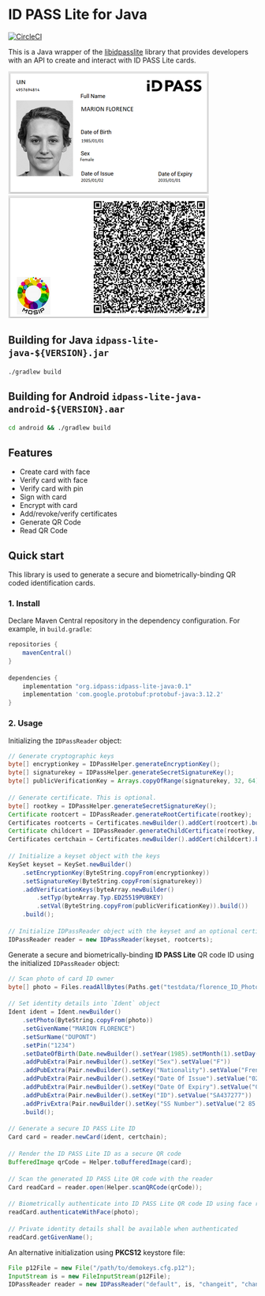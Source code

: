 # ID PASS Lite for Java

[![CircleCI](https://circleci.com/gh/idpass/idpass-lite-java.svg?style=svg&circle-token=4fb5cc4cfe96b754d1842c2443ee638608bc4755)](https://circleci.com/gh/idpass/idpass-lite-java)

This is a Java wrapper of the [libidpasslite](https://github.com/idpass/idpass-lite) library that provides developers with an API to create and interact with ID PASS Lite cards.

![id front](testdata/idpass-lite-java-sample-front.png?raw=true "front") ![id back](testdata/idpass-lite-java-sample-back.png?raw=true "back")


## Building for Java `idpass-lite-java-${VERSION}.jar`
```bash
./gradlew build
```
## Building for Android `idpass-lite-java-android-${VERSION}.aar`
```bash
cd android && ./gradlew build
```

## Features
- Create card with face
- Verify card with face
- Verify card with pin
- Sign with card
- Encrypt with card
- Add/revoke/verify certificates
- Generate QR Code
- Read QR Code

## Quick start
This library is used to generate a secure and biometrically-binding QR coded identification cards. 

### 1. Install
Declare Maven Central repository in the dependency configuration. For example, in `build.gradle`:

```groovy
repositories {
    mavenCentral()
}

dependencies {
    implementation "org.idpass:idpass-lite-java:0.1"
    implementation 'com.google.protobuf:protobuf-java:3.12.2'
}
```

### 2. Usage

Initializing the `IDPassReader` object:

```java
// Generate cryptographic keys
byte[] encryptionkey = IDPassHelper.generateEncryptionKey();
byte[] signaturekey = IDPassHelper.generateSecretSignatureKey();
byte[] publicVerificationKey = Arrays.copyOfRange(signaturekey, 32, 64);

// Generate certificate. This is optional.
byte[] rootkey = IDPassHelper.generateSecretSignatureKey();
Certificate rootcert = IDPassReader.generateRootCertificate(rootkey);
Certificates rootcerts = Certificates.newBuilder().addCert(rootcert).build();
Certificate childcert = IDPassReader.generateChildCertificate(rootkey, publicVerificationKey);
Certificates certchain = Certificates.newBuilder().addCert(childcert).build();

// Initialize a keyset object with the keys
KeySet keyset = KeySet.newBuilder()
    .setEncryptionKey(ByteString.copyFrom(encryptionkey))
    .setSignatureKey(ByteString.copyFrom(signaturekey))
    .addVerificationKeys(byteArray.newBuilder()
        .setTyp(byteArray.Typ.ED25519PUBKEY)
        .setVal(ByteString.copyFrom(publicVerificationKey)).build())
    .build();

// Initialize IDPassReader object with the keyset and an optional certificate
IDPassReader reader = new IDPassReader(keyset, rootcerts);
```

Generate a secure and biometrically-binding **ID PASS Lite** QR code ID using the initialized `IDPassReader` object:


```java
// Scan photo of card ID owner
byte[] photo = Files.readAllBytes(Paths.get("testdata/florence_ID_Photo.jpg"));

// Set identity details into `Ident` object
Ident ident = Ident.newBuilder()
    .setPhoto(ByteString.copyFrom(photo))
    .setGivenName("MARION FLORENCE")
    .setSurName("DUPONT")
    .setPin("1234")
    .setDateOfBirth(Date.newBuilder().setYear(1985).setMonth(1).setDay(1))
    .addPubExtra(Pair.newBuilder().setKey("Sex").setValue("F"))
    .addPubExtra(Pair.newBuilder().setKey("Nationality").setValue("French"))
    .addPubExtra(Pair.newBuilder().setKey("Date Of Issue").setValue("02 JAN 2025"))
    .addPubExtra(Pair.newBuilder().setKey("Date Of Expiry").setValue("01 JAN 2035"))
    .addPubExtra(Pair.newBuilder().setKey("ID").setValue("SA437277"))
    .addPrivExtra(Pair.newBuilder().setKey("SS Number").setValue("2 85 01 75 116 001 42"))
    .build();

// Generate a secure ID PASS Lite ID 
Card card = reader.newCard(ident, certchain);

// Render the ID PASS Lite ID as a secure QR code
BufferedImage qrCode = Helper.toBufferedImage(card);

// Scan the generated ID PASS Lite QR code with the reader
Card readCard = reader.open(Helper.scanQRCode(qrCode));

// Biometrically authenticate into ID PASS Lite QR code ID using face recognition
readCard.authenticateWithFace(photo);

// Private identity details shall be available when authenticated
readCard.getGivenName();
```

An alternative initialization using **PKCS12** keystore file:

```java
File p12File = new File("/path/to/demokeys.cfg.p12");
InputStream is = new FileInputStream(p12File);
IDPassReader reader = new IDPassReader("default", is, "changeit", "changeit");
```


